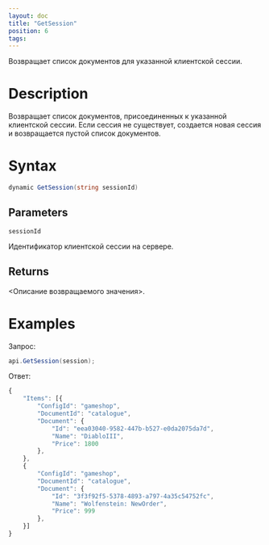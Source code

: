 ```yaml
---
layout: doc
title: "GetSession"
position: 6
tags:
---
```


Возвращает список документов для указанной клиентской сессии.

# Description
Возвращает список документов, присоединенных к указанной клиентской сессии. Если сессия не существует, создается новая сессия и возвращается пустой список документов.

# Syntax

```csharp
dynamic GetSession(string sessionId)
```

## Parameters

`sessionId`

Идентификатор клиентской сессии на сервере.

## Returns

<Описание возвращаемого значения>.

# Examples

Запрос:

```csharp
api.GetSession(session);
```

Ответ:

```js
{
	"Items": [{
		"ConfigId": "gameshop",
		"DocumentId": "catalogue",
		"Document": {
			"Id": "eea03040-9582-447b-b527-e0da2075da7d",
			"Name": "DiabloIII",
			"Price": 1800
		},
	},
	{
		"ConfigId": "gameshop",
		"DocumentId": "catalogue",
		"Document": {
			"Id": "3f3f92f5-5378-4893-a797-4a35c54752fc",
			"Name": "Wolfenstein: NewOrder",
			"Price": 999
		},
	}]
}
```

